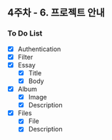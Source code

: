 ## 4주차 - 6. 프로젝트 안내

### To Do List

-   [x] Authentication
-   [x] Filter
-   [x] Essay
    -   [x] Title
    -   [x] Body
-   [x] Album
    -   [x] Image
    -   [x] Description
-   [x] Files
    -   [x] File
    -   [x] Description
